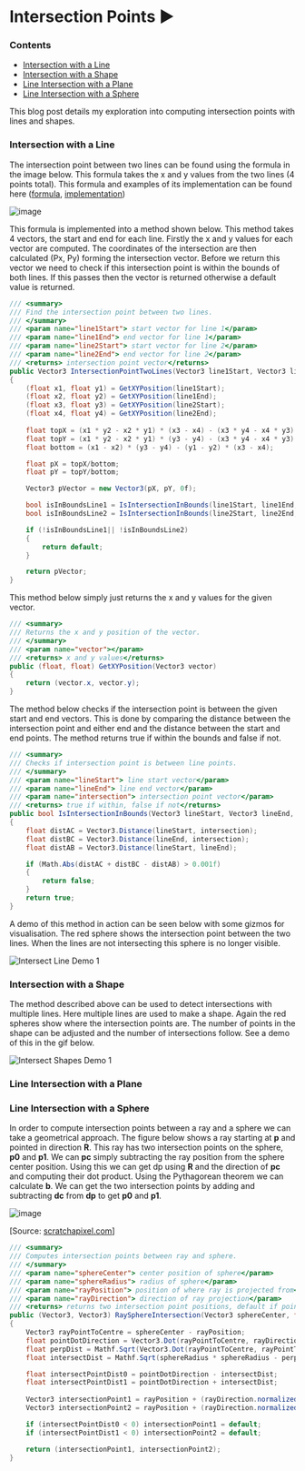 # Intersection Points ▶️

### Contents
 - [Intersection with a Line](#intersection-with-a-line)
 - [Intersection with a Shape](#intersection-with-a-shape)
 - [Line Intersection with a Plane](#line-intersection-with-a-plane)
 - [Line Intersection with a Sphere](#line-intersection-with-a-sphere)

This blog post details my exploration into computing intersection points with lines and shapes.

### Intersection with a Line

The intersection point between two lines can be found using the formula in the image below. This formula takes the x and y values from the two lines (4 points total). This formula and examples of its implementation can be found here ([formula](https://dirask.com/posts/JavaScript-calculate-intersection-point-of-two-lines-for-given-4-points-VjvnAj), [implementation](https://www.habrador.com/tutorials/math/5-line-line-intersection/))

![image](https://github.com/markom9822/markom9822.github.io/assets/96113848/d756c9b0-a75b-40e4-ac7b-8bd81ae94c3c)

This formula is implemented into a method shown below. This method takes 4 vectors, the start and end for each line. Firstly the x and y values for each vector are computed. The coordinates of the intersection are then calculated (Px, Py) forming the intersection vector. Before we return this vector we need to check if this intersection point is within the bounds of both lines. If this passes then the vector is returned otherwise a default value is returned.

```cs
/// <summary>
/// Find the intersection point between two lines.
/// </summary>
/// <param name="line1Start"> start vector for line 1</param>
/// <param name="line1End"> end vector for line 1</param>
/// <param name="line2Start"> start vector for line 2</param>
/// <param name="line2End"> end vector for line 2</param>
/// <returns> intersection point vector</returns>
public Vector3 IntersectionPointTwoLines(Vector3 line1Start, Vector3 line1End, Vector3 line2Start, Vector3 line2End)
{
    (float x1, float y1) = GetXYPosition(line1Start);
    (float x2, float y2) = GetXYPosition(line1End);
    (float x3, float y3) = GetXYPosition(line2Start);
    (float x4, float y4) = GetXYPosition(line2End);
        
    float topX = (x1 * y2 - x2 * y1) * (x3 - x4) - (x3 * y4 - x4 * y3) * (x1 - x2);
    float topY = (x1 * y2 - x2 * y1) * (y3 - y4) - (x3 * y4 - x4 * y3) * (y1 - y2);
    float bottom = (x1 - x2) * (y3 - y4) - (y1 - y2) * (x3 - x4);

    float pX = topX/bottom;
    float pY = topY/bottom;

    Vector3 pVector = new Vector3(pX, pY, 0f);

    bool isInBoundsLine1 = IsIntersectionInBounds(line1Start, line1End, pVector);
    bool isInBoundsLine2 = IsIntersectionInBounds(line2Start, line2End, pVector);

    if (!isInBoundsLine1|| !isInBoundsLine2)
    {
        return default;
    }

    return pVector;
}
```

This method below simply just returns the x and y values for the given vector.

```cs
/// <summary>
/// Returns the x and y position of the vector.
/// </summary>
/// <param name="vector"></param>
/// <returns> x and y values</returns>
public (float, float) GetXYPosition(Vector3 vector)
{
    return (vector.x, vector.y);
}
```

The method below checks if the intersection point is between the given start and end vectors. This is done by comparing the distance between the intersection point and either end and the distance between the start and end points. The method returns true if within the bounds and false if not.

```cs
/// <summary>
/// Checks if intersection point is between line points.
/// </summary>
/// <param name="lineStart"> line start vector</param>
/// <param name="lineEnd"> line end vector</param>
/// <param name="intersection"> intersection point vector</param>
/// <returns> true if within, false if not</returns>
public bool IsIntersectionInBounds(Vector3 lineStart, Vector3 lineEnd, Vector3 intersection)
{
    float distAC = Vector3.Distance(lineStart, intersection);
    float distBC = Vector3.Distance(lineEnd, intersection);
    float distAB = Vector3.Distance(lineStart, lineEnd);

    if (Math.Abs(distAC + distBC - distAB) > 0.001f)
    {
        return false;
    }
    return true;
}
```

A demo of this method in action can be seen below with some gizmos for visualisation. The red sphere shows the intersection point between the two lines. When the lines are not intersecting this sphere is no longer visible.

![Intersect Line Demo 1](https://github.com/markom9822/markom9822.github.io/assets/96113848/1369a8d7-2bde-4bc7-86d8-7da73acf3712)

### Intersection with a Shape

The method described above can be used to detect intersections with multiple lines. Here multiple lines are used to make a shape. Again the red spheres show where the intersection points are. The number of points in the shape can be adjusted and the number of intersections follow. See a demo of this in the gif below.

![Intersect Shapes Demo 1](https://github.com/markom9822/markom9822.github.io/assets/96113848/f0c7332a-2ca1-4f94-a42b-2a809fe5f213)

### Line Intersection with a Plane



### Line Intersection with a Sphere

In order to compute intersection points between a ray and a sphere we can take a geometrical approach. The figure below shows a ray starting at **p** and pointed in direction **R**. This ray has two intersection points on the sphere, **p0** and **p1**.
We can **pc** simply subtracting the ray position from the sphere center position.
Using this we can get dp using **R** and the direction of **pc** and computing their dot product.
Using the Pythagorean theorem we can calculate **b**.
We can get the two intersection points by adding and subtracting **dc** from **dp** to get **p0** and **p1**.

![image](https://github.com/markom9822/markom9822.github.io/assets/96113848/ec5ac356-336b-45f5-bfca-72b918b353e7)

[Source: [scratchapixel.com](https://en.wikipedia.org/wiki/B%C3%A9zier_curve)]

```cs
/// <summary>
/// Computes intersection points between ray and sphere.
/// </summary>
/// <param name="sphereCenter"> center position of sphere</param>
/// <param name="sphereRadius"> radius of sphere</param>
/// <param name="rayPosition"> position of where ray is projected from</param>
/// <param name="rayDirection"> direction of ray projection</param>
/// <returns> returns two intersection point positions, default if point does not exist</returns>
public (Vector3, Vector3) RaySphereIntersection(Vector3 sphereCenter, float sphereRadius, Vector3 rayPosition, Vector3 rayDirection)
{
    Vector3 rayPointToCentre = sphereCenter - rayPosition;
    float pointDotDirection = Vector3.Dot(rayPointToCentre, rayDirection);
    float perpDist = Mathf.Sqrt(Vector3.Dot(rayPointToCentre, rayPointToCentre) - pointDotDirection * pointDotDirection);
    float intersectDist = Mathf.Sqrt(sphereRadius * sphereRadius - perpDist * perpDist);

    float intersectPointDist0 = pointDotDirection - intersectDist;
    float intersectPointDist1 = pointDotDirection + intersectDist;
        
    Vector3 intersectionPoint1 = rayPosition + (rayDirection.normalized * intersectPointDist0);
    Vector3 intersectionPoint2 = rayPosition + (rayDirection.normalized * intersectPointDist1);

    if (intersectPointDist0 < 0) intersectionPoint1 = default;
    if (intersectPointDist1 < 0) intersectionPoint2 = default;

    return (intersectionPoint1, intersectionPoint2);
}
```

